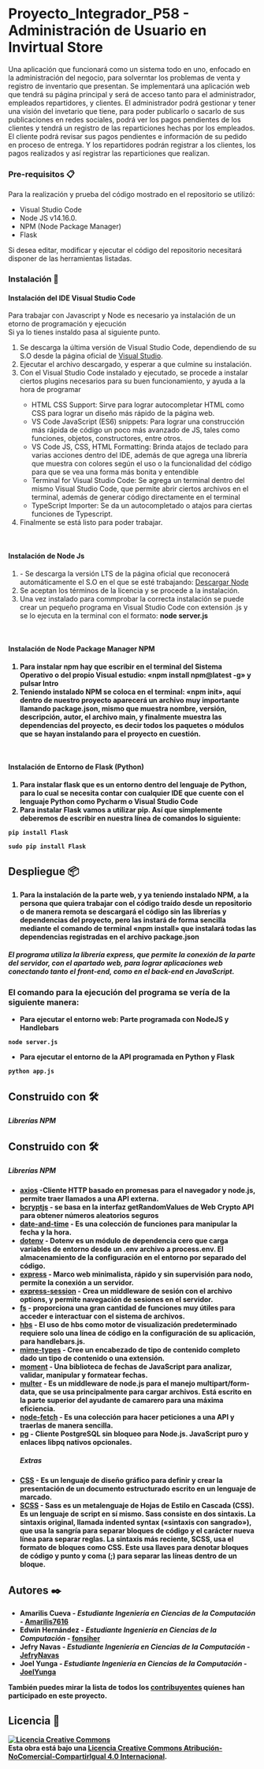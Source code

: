 # Proyecto_Integrador_P58 - Administración de Usuario en Invirtual Store 

Una aplicación que funcionará como un sistema todo en uno, enfocado en la administración del negocio, para solverntar los problemas de venta y registro de inventario que presentan. Se implementará una aplicación web que tendrá su página principal y será de acceso tanto para el administrador, empleados repartidores, y clientes. El administrador podrá gestionar y tener una visión del invetario que tiene, para poder publicarlo o sacarlo de sus publicaciones en redes sociales, podrá ver los pagos pendientes de los clientes y tendrá un registro de las reparticiones hechas por los empleados.  El cliente podrá revisar sus pagos pendientes e información de su pedido en proceso de entrega. Y los repartidores podrán registrar a los clientes, los pagos realizados y así registrar las reparticiones que realizan. 


### Pre-requisitos 📋

Para la realización y prueba del código mostrado en el repositorio se utilizó:
<ul>
  <li>Visual Studio Code</li>
  <li>Node JS  v14.16.0.</li>
  <li>NPM (Node Package Manager)</li>
  <li>Flask</li>
</ul>
Si desea editar, modificar y ejecutar el código del repositorio necesitará disponer de las herramientas listadas. <br/>

### Instalación 🔧

<h4>Instalación del IDE Visual Studio Code</h4>
<p>Para trabajar con Javascript y Node es necesario ya instalación de un etorno de programación y ejecución <br/>
Si ya lo tienes instaldo pasa al siguiente punto.</p>
<ol>
<li>Se descarga  la última versión de Visual Studio Code, dependiendo de su S.O desde la  página oficial de <a href="https://code.visualstudio.com/Download">Visual Studio</a>. </li>
<li>Ejecutar el archivo descargado, y esperar a que culmine su instalación.</li>
<li>Con el Visual Studio Code instalado y ejecutado, se procede a instalar ciertos plugins necesarios para su buen funcionamiento, y ayuda a la hora de programar</li>
<ul>
<li>HTML CSS Support: Sirve para lograr autocompletar HTML como CSS para lograr un diseño más rápido de la página web. </li>
<li>VS Code JavaScript (ES6) snippets: Para lograr una construcción más rápida de código un poco más avanzado de JS, tales como funciones, objetos, constructores, entre otros. </li>
<li>VS Code JS, CSS, HTML Formatting: Brinda atajos de teclado para varias acciones dentro del IDE, además de que agrega una librería que muestra con colores según el uso o la funcionalidad del código para que se vea una forma más bonita y entendible</li>
<li>Terminal for Visual Studio Code: Se agrega un terminal dentro del mismo Visual Studio Code, que permite abrir ciertos archivos en el terminal, además de generar código directamente en el terminal</li>
<li>TypeScript Importer: Se da un autocompletado o atajos para ciertas funciones de Typescript. </li>
</ul>
<li>Finalmente se está listo para poder trabajar.</li>
</ol>

<br/>
<h4>Instalación de Node Js</h4>
<ol>
<li>-	Se descarga la versión LTS de la página oficial que reconocerá automáticamente el S.O en el que se esté trabajando:  <a href="https://nodejs.org/es/"> Descargar Node </a>
<li>Se aceptan los términos de la licencia y se procede a la instalación.</li>
<li>Una vez instalado para commprobar la correcta instalación se puede crear un pequeño programa en Visual Studio Code con extensión .js y se lo ejecuta en la terminal con el formato: <b>node server.js<b> </li>
  </ol> 
  
<br/>
<h4>Instalación de Node Package Manager NPM</h4>
<ol>
  <li>Para instalar npm hay que escribir en el terminal del Sistema Operativo o del propio Visual estudio:  «npm install npm@latest -g» y pulsar Intro</li>
  <li>Teniendo instalado NPM se coloca en el terminal: «npm init», aquí dentro de nuestro proyecto aparecerá un archivo muy importante llamando package.json, mismo que muestra nombre, versión, descripción, autor, el archivo main, y finalmente muestra las dependencias del proyecto, es decir todos los paquetes o módulos que se hayan instalando para el proyecto en cuestión. </li>
  </ol>
  
  <br/>
<h4>Instalación de Entorno de Flask (Python)</h4>
<ol>
  <li>Para instalar flask que es un entorno dentro del lenguaje de Python, para lo cual se necesita contar con cualquier IDE que cuente con el lenguaje Python como <b>Pycharm</b> o <b>Visual Studio Code</b>  </li>
  <li>Para instalar Flask vamos a utilizar pip. Así que simplemente deberemos de escribir en nuestra línea de comandos lo siguiente: </li>
</ol>
  
```
pip install Flask
``` 
  
```
sudo pip install Flask
```   

## Despliegue 📦
<ol>
  <li> Para la instalación de la parte web, y ya teniendo instalado NPM,  a la persona que quiera trabajar con el código traído desde un repositorio o de manera remota se descargará el código sin las librerías y dependencias del proyecto, pero las instará de forma sencilla mediante el comando de terminal «npm install»  que instalará todas las dependencias registradas en el archivo package.json</li>
 </ol>
  <h5> El programa utiliza la librería express, que permite la conexión de la parte del servidor, con el apartado web, para lograr aplicaciones web conectando tanto el front-end, como en el back-end en JavaScript. </h5>
  <h3> El comando para la ejecución del programa se vería de la siguiente manera: </h3> 
  
  <ul>
    <li> Para ejecutar el entorno web: Parte programada con NodeJS y Handlebars </li>
  </ul>
  
```
node server.js
```
   <ul>
    <li> Para ejecutar el entorno de la API programada en Python y Flask </li>
  </ul> 
  
```
python app.js
```
  
## Construido con 🛠️

  <h5> Librerías NPM </h5>

## Construido con 🛠️

  <h5> Librerías NPM </h5>

* [axios](https://www.npmjs.com/package/axios) -Cliente HTTP basado en promesas para el navegador y node.js, permite traer llamados a una API externa.
* [bcryptjs](https://www.npmjs.com/package/bcryptjs) - se basa en la interfaz getRandomValues ​​de Web Crypto API para obtener números aleatorios seguros
* [date-and-time](https://www.npmjs.com/package/date-and-time) - Es  una colección de funciones para manipular la fecha y la hora.
* [dotenv](https://www.npmjs.com/package/dotenv) - Dotenv es un módulo de dependencia cero que carga variables de entorno desde un .env archivo a process.env. El almacenamiento de la configuración en el entorno por separado del código.
* [express](https://www.npmjs.com/package/express) - Marco web minimalista, rápido y sin supervisión para nodo, permite la conexión a un servidor.
* [express-session](https://www.npmjs.com/package/express-session) - Crea un middleware de sesión con el archivo options, y permite navegación de sesiones en el servidor.
* [fs](https://nodejs.dev/learn/the-nodejs-fs-module) -  proporciona una gran cantidad de funciones muy útiles para acceder e interactuar con el sistema de archivos.
* [hbs](https://www.npmjs.com/package/hbs) - El uso de hbs como motor de visualización predeterminado requiere solo una línea de código en la configuración de su aplicación, para handlebars.js.
* [mime-types](https://www.npmjs.com/package/mime-types) - Cree un encabezado de tipo de contenido completo dado un tipo de contenido o una extensión.
* [moment](https://www.npmjs.com/package/moment) - Una biblioteca de fechas de JavaScript para analizar, validar, manipular y formatear fechas. 
* [multer](https://www.npmjs.com/package/multer) - Es un middleware de node.js para el manejo multipart/form-data, que se usa principalmente para cargar archivos. Está escrito en la parte superior del ayudante de camarero para una máxima eficiencia.
* [node-fetch](https://www.npmjs.com/package/node-fetch) - Es  una colección para hacer peticiones a una API y traerlas de manera sencilla.
* [pg](https://www.npmjs.com/package/pg) - Cliente PostgreSQL sin bloqueo para Node.js. JavaScript puro y enlaces libpq nativos opcionales.
  <h5> Extras </h5>
* [CSS](https://www.w3schools.com/css/) - Es un lenguaje de diseño gráfico para definir y crear la presentación de un documento estructurado escrito en un lenguaje de marcado.
* [SCSS](https://sass-lang.com/) - Sass es un metalenguaje de Hojas de Estilo en Cascada (CSS). Es un lenguaje de script en sí mismo. Sass consiste en dos sintaxis. La sintaxis original, llamada indented syntax («sintaxis con sangrado»), que usa la sangría para separar bloques de código y el carácter nueva línea para separar reglas. La sintaxis más reciente, SCSS, usa el formato de bloques como CSS. Este usa llaves para denotar bloques de código y punto y coma (;) para separar las líneas dentro de un bloque. 
  

  
## Autores ✒️

* **Amarilis Cueva** - *Estudiante Ingeniería en Ciencias de la Computación* - [Amarilis7616](https://github.com/Amarilis7616)
* **Edwin Hernández** - *Estudiante Ingeniería en Ciencias de la Computación* - [fonsiher](https://github.com/fonsiher)
* **Jefry Navas** - *Estudiante Ingeniería en Ciencias de la Computación* - [JefryNavas](https://github.com/JefryNavas)
* **Joel Yunga** - *Estudiante Ingeniería en Ciencias de la Computación* - [JoelYunga](https://github.com/JoelYunga)

También puedes mirar la lista de todos los [contribuyentes](https://github.com/your/project/contributors) quíenes han participado en este proyecto. 

## Licencia 📄

<a rel="license" href="http://creativecommons.org/licenses/by-nc-sa/4.0/"><img alt="Licencia Creative Commons" style="border-width:0" src="https://i.creativecommons.org/l/by-nc-sa/4.0/88x31.png" /></a><br />Esta obra está bajo una <a rel="license" href="http://creativecommons.org/licenses/by-nc-sa/4.0/">Licencia Creative Commons Atribución-NoComercial-CompartirIgual 4.0 Internacional</a>.
